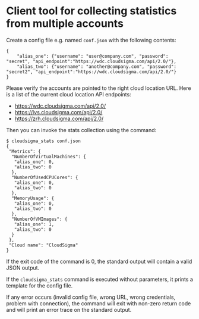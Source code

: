 # Client tool for collecting statistics from multiple accounts #

Create a config file e.g. named `conf.json` with the following contents:

    {
        "alias_one": {"username": "user@company.com", "password": "secret", "api_endpoint":"https://wdc.cloudsigma.com/api/2.0/"},
        "alias_two": {"username": "another@company.com", "password": "secret2", "api_endpoint":"https://wdc.cloudsigma.com/api/2.0/"}
    }

Please verify the accounts are pointed to the right cloud location URL. Here is a list of the current cloud location API endpoints:

 * https://wdc.cloudsigma.com/api/2.0/
 * https://lvs.cloudsigma.com/api/2.0/
 * https://zrh.cloudsigma.com/api/2.0/

Then you can invoke the stats collection using the command:

    $ cloudsigma_stats conf.json
    {
     "Metrics": {
      "NumberOfVirtualMachines": {
       "alias_one": 0,
       "alias_two": 0
      },
      "NumberOfUsedCPUCores": {
       "alias_one": 0,
       "alias_two": 0
      },
      "MemoryUsage": {
       "alias_one": 0,
       "alias_two": 0
      },
      "NumberOfVMImages": {
       "alias_one": 1,
       "alias_two": 0
      }
     },
     "Cloud name": "CloudSigma"
    }

If the exit code of the command is 0, the standard output will contain a valid JSON output.

If the `cloudsigma_stats` command is executed without parameters, it prints a template for the config file.

If any error occurs (invalid config file, wrong URL, wrong credentials, problem with connection), the command
will exit with non-zero return code and will print an error trace on the standard output.
